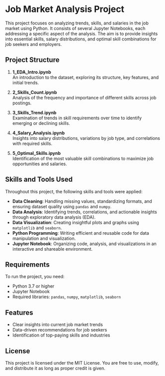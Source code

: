 # Job Market Analysis Project

This project focuses on analyzing trends, skills, and salaries in the job market using Python. It consists of several Jupyter Notebooks, each addressing a specific aspect of the analysis. The aim is to provide insights into essential skills, salary distributions, and optimal skill combinations for job seekers and employers.

## Project Structure

1. **1_EDA_Intro.ipynb**  
   An introduction to the dataset, exploring its structure, key features, and initial trends.

2. **2_Skills_Count.ipynb**  
   Analysis of the frequency and importance of different skills across job postings.

3. **3_Skills_Trend.ipynb**  
   Examination of trends in skill requirements over time to identify emerging or declining skills.

4. **4_Salary_Analysis.ipynb**  
   Insights into salary distributions, variations by job type, and correlations with required skills.

5. **5_Optimal_Skills.ipynb**  
   Identification of the most valuable skill combinations to maximize job opportunities and salaries.

## Skills and Tools Used

Throughout this project, the following skills and tools were applied:

- **Data Cleaning**: Handling missing values, standardizing formats, and ensuring dataset quality using `pandas` and `numpy`.
- **Data Analysis**: Identifying trends, correlations, and actionable insights through exploratory data analysis (EDA).
- **Data Visualization**: Creating insightful plots and graphs using `matplotlib` and `seaborn`.
- **Python Programming**: Writing efficient and reusable code for data manipulation and visualization.
- **Jupyter Notebook**: Organizing code, analysis, and visualizations in an interactive and shareable environment.

## Requirements

To run the project, you need:
- Python 3.7 or higher
- Jupyter Notebook
- Required libraries: `pandas`, `numpy`, `matplotlib`, `seaborn`

## Features

- Clear insights into current job market trends
- Data-driven recommendations for job seekers
- Identification of top-paying skills and industries

## License

This project is licensed under the MIT License. You are free to use, modify, and distribute it as long as proper credit is given.
